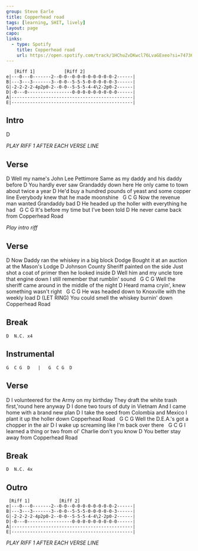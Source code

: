```yaml
---
group: Steve Earle
title: Copperhead road
tags: [learning, SHIT, lively]
layout: page
capo: 
links: 
  - type: Spotify
    title: Copperhead road
    url: https://open.spotify.com/track/1HChuZvDKwcl76LvaGExeo?si=74736c6ea2cc439e
---
```


```chordpro
   [Riff 1]           [Riff 2]
e|---0---0-------2--0-0--0-0-0-0-0-0-0-0-2------|
B|---3---3-------3--0-0--5-5-5-0-0-0-0-0-3------|
G|-2-2-2-2-4p2p0-2--0-0--5-5-5-4-4\2-2p0-2------|
D|-0---0-----------------0-0-0-0-0-0-0-0-0------|
A|----------------------------------------------|
E|----------------------------------------------|
```

## Intro

D

*PLAY RIFF 1 AFTER EACH VERSE LINE*

## Verse

D
Well my name's John Lee Pettimore
Same as my daddy and his daddy before
D
You hardly ever saw Grandaddy down here
He only came to town about twice a year
D
He'd buy a hundred pounds of yeast and some copper line
Everybody knew that he made moonshine
&nbsp;          G                  C       G
Now the revenue man wanted Grandaddy bad
D
He headed up the holler with everything he had
&nbsp;      G                  C         G
It's before my time but I've been told
D
He never came back from Copperhead Road

*Play intro riff*

## Verse

D
Now Daddy ran the whiskey in a big block Dodge
Bought it at an auction at the Mason's Lodge
D
Johnson County Sheriff painted on the side
Just shot a coat of primer then he looked inside
D
Well him and my uncle tore that engine down
I still remember that rumblin' sound
&nbsp;           G                         C             G
Well the sheriff came around in the middle of the night
D
Heard mama cryin', knew something wasn't right
&nbsp;        G                                 C      G
He was headed down to Knoxville with the weekly load
D (LET RING)
You could smell the whiskey burnin' down Copperhead Road

## Break

```chordpro
D  N.C. x4
```

## Instrumental

```chordpro
G  C G  D   |   G  C G  D
```

## Verse

D
I volunteered for the Army on my birthday
They draft the white trash first,'round here anyway
D
I done two tours of duty in Vietnam
And I came home with a brand new plan
D
I take the seed from Colombia and Mexico
I plant it up the holler down Copperhead Road
&nbsp;          G              C             G
Well the D.E.A.'s got a chopper in the air
D
I wake up screaming like I'm back over there
&nbsp;    G                               C               G
I learned a thing or two from ol' Charlie don't you know
D
You better stay away from Copperhead Road

## Break

```chordpro
D  N.C. 4x
```

## Outro

```chordpro
 [Riff 1]           [Riff 2]
e|---0---0-------2--0-0--0-0-0-0-0-0-0-0-2------|
B|---3---3-------3--0-0--5-5-5-0-0-0-0-0-3------|
G|-2-2-2-2-4p2p0-2--0-0--5-5-5-4-4\2-2p0-2------|
D|-0---0-----------------0-0-0-0-0-0-0-0-0------|
A|----------------------------------------------|
E|----------------------------------------------|
```

*PLAY RIFF 1 AFTER EACH VERSE LINE*

